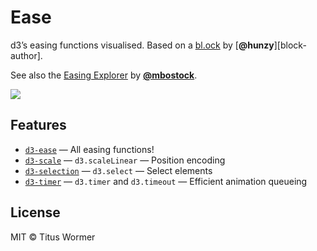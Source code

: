 # Ease

d3’s easing functions visualised.  Based on a [bl.ock][block] by
[**@hunzy**][block-author].

See also the [Easing Explorer][ee] by [**@mbostock**][mb].

[![][cover]][url]

## Features

*   [`d3-ease`](https://github.com/d3/d3-ease#api-reference)
    — All easing functions!
*   [`d3-scale`](https://github.com/d3/d3-scale#api-reference)
    — `d3.scaleLinear`
    — Position encoding
*   [`d3-selection`](https://github.com/d3/d3-selection#api-reference)
    — `d3.select`
    — Select elements
*   [`d3-timer`](https://github.com/d3/d3-timer#api-reference)
    — `d3.timer` and `d3.timeout`
    — Efficient animation queueing

## License

MIT © Titus Wormer

[block]: http://bl.ocks.org/hunzy/9929724

[author]: https://github.com/hunzy

[ee]: https://bl.ocks.org/mbostock/248bac3b8e354a9103c4

[mb]: https://github.com/mbostock

[cover]: preview.png

[url]: https://cmda-fe3.github.io/course-17-18/class-3/ease

